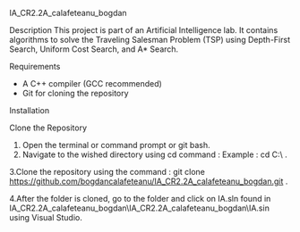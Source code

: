 IA_CR2.2A_calafeteanu_bogdan

Description
This project is part of an Artificial Intelligence lab. It contains algorithms to solve the Traveling Salesman Problem (TSP) using Depth-First Search, Uniform Cost Search, and A* Search.

Requirements
- A C++ compiler (GCC recommended)
- Git for cloning the repository

Installation

Clone the Repository
1. Open the terminal or command prompt or git bash.
2. Navigate to the wished directory using cd command :
  Example :  cd C:\ .

3.Clone the repository using the command :
git clone https://github.com/bogdancalafeteanu/IA_CR2.2A_calafeteanu_bogdan.git .

4.After the folder is cloned, go to the folder and click on IA.sln found in IA_CR2.2A_calafeteanu_bogdan\IA_CR2.2A_calafeteanu_bogdan\IA.sin using Visual Studio.
